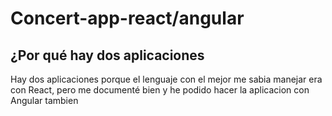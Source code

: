 # Concert-app-react/angular

<h2>¿Por qué hay dos aplicaciones</h2>

Hay dos aplicaciones porque el lenguaje con el mejor me sabia manejar era con React, pero me documenté bien y he podido hacer la aplicacion con Angular tambien
 
